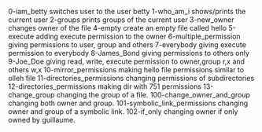 0-iam_betty  switches user to the user betty
1-who_am_i   shows/prints the current user
2-groups     prints groups of the current user
3-new_owner  changes owner of the file
4-empty      create an empty file called hello
5-execute    adding execute permission to the owner
6-multiple_permission giving permissions to user, group and others
7-everybody  giving execute permission to everybody
8-James_Bond giving permissions to others only
9-Joe_Doe    giving read, write, execute permission to owner,group r,x and others w,x
10-mirror_permissions making hello file permissions similar to olleh file
11-directories_permissions changing permissions of subdirectories
12-directories_permissions making dir with 751 permissions
13-change_group changing the group of a file.
100-change_owner_and_group changing both owner and group.
101-symbolic_link_permissions changing owner and group of a symbolic link.
102-if_only  changing owner if only owned by guillaume.
